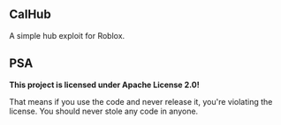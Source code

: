 ## CalHub
A simple hub exploit for Roblox.
## PSA
**This project is licensed under Apache License 2.0!**

That means if you use the code and never release it, you're violating the license. You should never stole any code in anyone.
